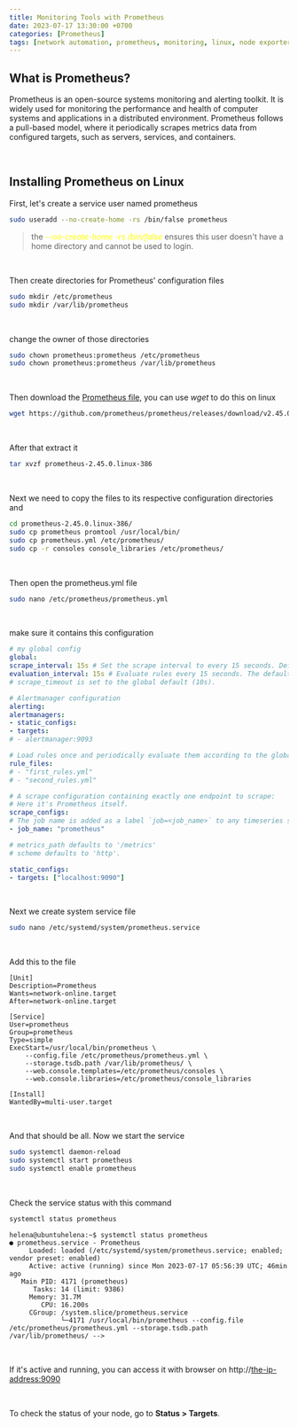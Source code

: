 ```yaml
---
title: Monitoring Tools with Prometheus
date: 2023-07-17 13:30:00 +0700
categories: [Prometheus]
tags: [network automation, prometheus, monitoring, linux, node exporter, snmp exporter]
---
```


## What is Prometheus?

Prometheus is an open-source systems monitoring and alerting toolkit. It is widely used for monitoring the performance and health of computer systems and applications in a distributed environment. Prometheus follows a pull-based model, where it periodically scrapes metrics data from configured targets, such as servers, services, and containers.

<br>

## Installing Prometheus on Linux

First, let's create a service user named prometheus

```bash
sudo useradd --no-create-home -rs /bin/false prometheus
```
> the <span style="color:yellow">*--no-create-home -rs /bin/false* </span> ensures this user doesn't have a home directory and cannot be used to login.

<br>

Then create directories for Prometheus' configuration files

```bash
sudo mkdir /etc/prometheus
sudo mkdir /var/lib/prometheus
```

<br>

change the owner of those directories
```bash
sudo chown prometheus:prometheus /etc/prometheus
sudo chown prometheus:prometheus /var/lib/prometheus
```

<br>

Then download the [Prometheus file](https://prometheus.io/download/), you can use *wget* to do this on linux

```bash
wget https://github.com/prometheus/prometheus/releases/download/v2.45.0/prometheus-2.45.0.linux-amd64.tar.gz
```

<br>

After that extract it

```bash
tar xvzf prometheus-2.45.0.linux-386
```

<br>

Next we need to copy the files to its respective configuration directories and 

```bash
cd prometheus-2.45.0.linux-386/
sudo cp prometheus promtool /usr/local/bin/
sudo cp prometheus.yml /etc/prometheus/
sudo cp -r consoles console_libraries /etc/prometheus/
```

<br>

Then open the prometheus.yml file

```bash
sudo nano /etc/prometheus/prometheus.yml
```

<br>

make sure it contains this configuration
```yml
# my global config
global:
scrape_interval: 15s # Set the scrape interval to every 15 seconds. Default is every 1 minute.
evaluation_interval: 15s # Evaluate rules every 15 seconds. The default is every 1 minute.
# scrape_timeout is set to the global default (10s).

# Alertmanager configuration
alerting:
alertmanagers:
- static_configs:
- targets:
# - alertmanager:9093

# Load rules once and periodically evaluate them according to the global 'evaluation_interval'.
rule_files:
# - "first_rules.yml"
# - "second_rules.yml"

# A scrape configuration containing exactly one endpoint to scrape:
# Here it's Prometheus itself.
scrape_configs:
# The job name is added as a label `job=<job_name>` to any timeseries scraped from this config.
- job_name: "prometheus"

# metrics_path defaults to '/metrics'
# scheme defaults to 'http'.

static_configs:
- targets: ["localhost:9090"]
```

<br>

Next we create system service file

```bash
sudo nano /etc/systemd/system/prometheus.service
```

<br>

Add this to the file
```
[Unit]
Description=Prometheus
Wants=network-online.target
After=network-online.target

[Service]
User=prometheus
Group=prometheus
Type=simple
ExecStart=/usr/local/bin/prometheus \
    --config.file /etc/prometheus/prometheus.yml \
    --storage.tsdb.path /var/lib/prometheus/ \
    --web.console.templates=/etc/prometheus/consoles \
    --web.console.libraries=/etc/prometheus/console_libraries

[Install]
WantedBy=multi-user.target
```

<br>

And that should be all. Now we start the service

```bash
sudo systemctl daemon-reload
sudo systemctl start prometheus
sudo systemctl enable prometheus
```

<br>

Check the service status with this command
```bash
systemctl status prometheus
```
```
helena@ubuntuhelena:~$ systemctl status prometheus
● prometheus.service - Prometheus
     Loaded: loaded (/etc/systemd/system/prometheus.service; enabled; vendor preset: enabled)
     Active: active (running) since Mon 2023-07-17 05:56:39 UTC; 46min ago
   Main PID: 4171 (prometheus)
      Tasks: 14 (limit: 9386)
     Memory: 31.7M
        CPU: 16.200s
     CGroup: /system.slice/prometheus.service
             └─4171 /usr/local/bin/prometheus --config.file /etc/prometheus/prometheus.yml --storage.tsdb.path /var/lib/prometheus/ -->
```

<br>

If it's active and running, you can access it with browser on http://<the-ip-address:9090>


<br>

To check the status of your node, go to **Status > Targets**.


